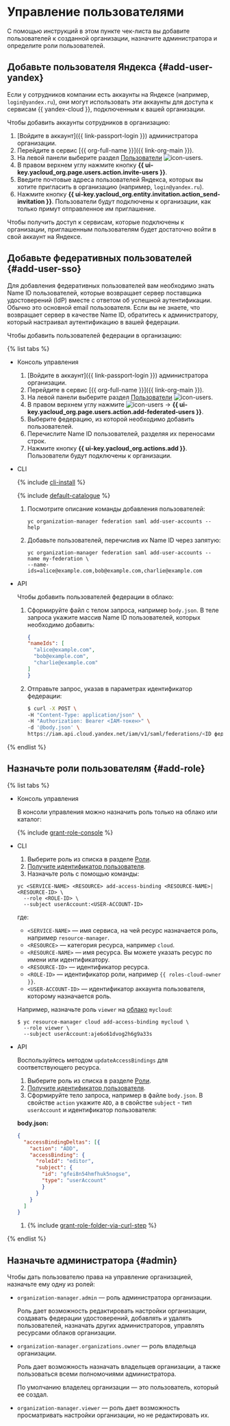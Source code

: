# Управление пользователями

С помощью инструкций в этом пункте чек-листа вы добавите пользователей к созданной организации, назначите администратора и определите роли пользователей. 

## Добавьте пользователя Яндекса {#add-user-yandex}

Если у сотрудников компании есть аккаунты на Яндексе (например, `login@yandex.ru`), они могут использовать эти аккаунты для доступа к сервисам {{ yandex-cloud }}, подключенным к вашей организации.

Чтобы добавить аккаунты сотрудников в организацию:

1. [Войдите в аккаунт]({{ link-passport-login }}) администратора организации.
1. Перейдите в сервис [{{ org-full-name }}]({{ link-org-main }}).
1. На левой панели выберите раздел [Пользователи](https://org.cloud.yandex.ru/users) ![icon-users](../../_assets/organization/icon-users.svg).
1. В правом верхнем углу нажмите кнопку **{{ ui-key.yacloud_org.page.users.action.invite-users }}**.
1. Введите почтовые адреса пользователей Яндекса, которых вы хотите пригласить в организацию (например, `login@yandex.ru`).
1. Нажмите кнопку **{{ ui-key.yacloud_org.entity.invitation.action_send-invitation }}**. Пользователи будут подключены к организации, как только примут отправленное им приглашение.

Чтобы получить доступ к сервисам, которые подключены к организации, приглашенным пользователям будет достаточно войти в свой аккаунт на Яндексе.

## Добавьте федеративных пользователей {#add-user-sso}

Для добавления федеративных пользователей вам необходимо знать Name ID пользователей, которые возвращает сервер поставщика удостоверений (IdP) вместе с ответом об успешной аутентификации. Обычно это основной email пользователя. Если вы не знаете, что возвращает сервер в качестве Name ID, обратитесь к администратору, который настраивал аутентификацию в вашей федерации.

Чтобы добавить пользователей федерации в организацию:

{% list tabs %}

- Консоль управления

  1. [Войдите в аккаунт]({{ link-passport-login }}) администратора организации.
  1. Перейдите в сервис [{{ org-full-name }}]({{ link-org-main }}).
  1. На левой панели выберите раздел [Пользователи](https://org.cloud.yandex.ru/users) ![icon-users](../../_assets/organization/icon-users.svg).
  1. В правом верхнем углу нажмите ![icon-users](../../_assets/datalens/arrow-down.svg) → **{{ ui-key.yacloud_org.page.users.action.add-federated-users }}**.
  1. Выберите федерацию, из которой необходимо добавить пользователей.
  1. Перечислите Name ID пользователей, разделяя их переносами строк.
  1. Нажмите кнопку **{{ ui-key.yacloud_org.actions.add }}**. Пользователи будут подключены к организации.

- CLI

  {% include [cli-install](../../_includes/cli-install.md) %}

  {% include [default-catalogue](../../_includes/default-catalogue.md) %}

  1. Посмотрите описание команды добавления пользователей:

      ```
      yc organization-manager federation saml add-user-accounts --help
      ```

  1. Добавьте пользователей, перечислив их Name ID через запятую:

      ```
      yc organization-manager federation saml add-user-accounts --name my-federation \
      --name-ids=alice@example.com,bob@example.com,charlie@example.com
      ```

- API

  Чтобы добавить пользователей федерации в облако:

  1.  Сформируйте файл с телом запроса, например `body.json`. В теле запроса укажите массив Name ID пользователей, которых необходимо добавить:

      ```json
      {
      "nameIds": [
        "alice@example.com",
        "bob@example.com",
        "charlie@example.com"
      ]
      }
      ```
  1.  Отправьте запрос, указав в параметрах идентификатор федерации:

      ```bash
      $ curl -X POST \
      -H "Content-Type: application/json" \
      -H "Authorization: Bearer <IAM-токен>" \
      -d '@body.json' \
      https://iam.api.cloud.yandex.net/iam/v1/saml/federations/<ID федерации>:addUserAccounts
      ```

{% endlist %}

## Назначьте роли пользователям {#add-role}

{% list tabs %}

- Консоль управления

  В консоли управления можно назначить роль только на облако или каталог:

  {% include [grant-role-console](../../_includes/grant-role-console.md) %}


- CLI 

  1. Выберите роль из списка в разделе [Роли](../../iam/concepts/access-control/roles.md).
  1. [Получите идентификатор пользователя](../../organization/operations/users-get.md).
  1. Назначьте роль с помощью команды:

    ```
    yc <SERVICE-NAME> <RESOURCE> add-access-binding <RESOURCE-NAME>|<RESOURCE-ID> \
      --role <ROLE-ID> \
      --subject userAccount:<USER-ACCOUNT-ID>
    ```

    где:

    * `<SERVICE-NAME>` — имя сервиса, на чей ресурс назначается роль, например `resource-manager`.
    * `<RESOURCE>` — категория ресурса, например `cloud`.
    * `<RESOURCE-NAME>` — имя ресурса. Вы можете указать ресурс по имени или идентификатору.
    * `<RESOURCE-ID>` — идентификатор ресурса.
    * `<ROLE-ID>` — идентификатор роли, например `{{ roles-cloud-owner }}`.
    * `<USER-ACCOUNT-ID>` — идентификатор аккаунта пользователя, которому назначается роль.

    Например, назначьте роль `viewer` на [облако](../../resource-manager/concepts/resources-hierarchy.md#folder) `mycloud`:

    ```
    $ yc resource-manager cloud add-access-binding mycloud \
      --role viewer \
      --subject userAccount:aje6o61dvog2h6g9a33s
    ```

- API

  Воспользуйтесь методом `updateAccessBindings` для соответствующего ресурса.

  1. Выберите роль из списка в разделе [Роли](../../iam/concepts/access-control/roles.md).
  1. [Получите идентификатор пользователя](../../organization/operations/users-get.md).
  1. Сформируйте тело запроса, например в файле `body.json`. В свойстве `action` укажите `ADD`, а в свойстве `subject` - тип `userAccount` и идентификатор пользователя:

    **body.json:**
    ```json
    {
      "accessBindingDeltas": [{
        "action": "ADD",
        "accessBinding": {
          "roleId": "editor",
          "subject": {
            "id": "gfei8n54hmfhuk5nogse",
            "type": "userAccount"
            }
          }
        }
      ]
    }
    ```
    
  1. {% include [grant-role-folder-via-curl-step](../../_includes/iam/grant-role-folder-via-curl-step.md) %} 
  
{% endlist %}


## Назначьте администратора {#admin}

Чтобы дать пользователю права на управление организацией, назначьте ему одну из ролей:

* `organization-manager.admin` — роль администратора организации.
  
  Роль дает возможность редактировать настройки организации, создавать федерации удостоверений, добавлять и удалять пользователей, назначать других администраторов, управлять ресурсами облаков организации.

* `organization-manager.organizations.owner` — роль владельца организации.
  
  Роль дает возможность назначать владельцев организации, а также пользоваться всеми полномочиями администратора.
  
  По умолчанию владелец организации — это пользователь, который ее создал.

* `organization-manager.viewer` — роль дает возможность просматривать настройки организации, но не редактировать их.